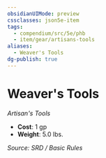 ```yaml
---
obsidianUIMode: preview
cssclasses: json5e-item
tags:
  - compendium/src/5e/phb
  - item/gear/artisans-tools
aliases:
  - Weaver's Tools
dg-publish: true
---
```

# Weaver's Tools
*Artisan's Tools*  

- **Cost**: 1 gp
- **Weight**: 5.0 lbs.

*Source: SRD / Basic Rules*